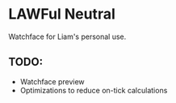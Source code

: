 # LAWFul Neutral
Watchface for Liam's personal use.

## TODO:

* Watchface preview
* Optimizations to reduce on-tick calculations